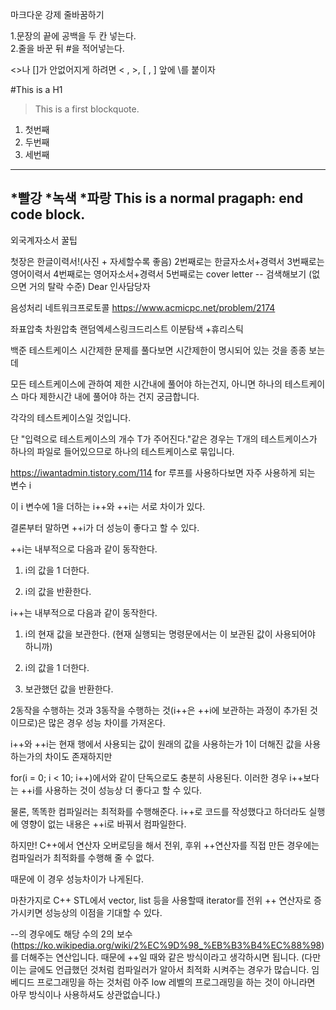 마크다운 강제 줄바꿈하기  

1.문장의 끝에 공백을 두 칸 넣는다.  
2.줄을 바꾼 뒤 #을 적어넣는다.  


\<\>나 \[\]가 안없어지게 하려면 < , >, [ , ] 앞에 \를 붙이자

#This is a H1

>This is a first blockquote.

1. 첫번째
2. 두번째
3. 세번째
----------------
*빨강
*녹색
*파랑
This is a normal pragaph:
end code block.
-----------------







외국계자소서 꿀팁

첫장은 한글이력서!(사진 + 자세할수록 좋음)
2번째로는 한글자소서+경력서
3번째로는 영어이력서
4번째로는 영어자소서+경력서
5번째로는 cover letter -- 검색해보기 (없으면 거의 탈락 수준) Dear 인사담당자 









음성처리 네트워크프로토콜
https://www.acmicpc.net/problem/2174

좌표압축 차원압축 랜덤엑세스링크드리스트
이분탐색 +휴리스틱


백준 테스트케이스 시간제한
문제를 풀다보면 시간제한이 명시되어 있는 것을 종종 보는데

모든 테스트케이스에 관하여 제한 시간내에 풀어야 하는건지, 
아니면 하나의 테스트케이스 마다 제한시간 내에 풀어야 하는 건지 궁금합니다.


각각의 테스트케이스일 것입니다.

단 "입력으로 테스트케이스의 개수 T가 주어진다."같은 경우는 T개의 테스트케이스가 하나의 파일로 들어있으므로 하나의 테스트케이스로 묶입니다.


https://iwantadmin.tistory.com/114
for 루프를 사용하다보면 자주 사용하게 되는 변수 i

이 i 변수에 1을 더하는 i++와 ++i는 서로 차이가 있다.

결론부터 말하면 ++i가 더 성능이 좋다고 할 수 있다.

++i는 내부적으로 다음과 같이 동작한다.

1. i의 값을 1 더한다.

2. i의 값을 반환한다.



i++는 내부적으로 다음과 같이 동작한다.

1. i의 현재 값을 보관한다. (현재 실행되는 명령문에서는 이 보관된 값이 사용되어야 하니까)

2. i의 값을 1 더한다.

3. 보관했던 값을 반환한다.



2동작을 수행하는 것과 3동작을 수행하는 것(i++은 ++i에 보관하는 과정이 추가된 것이므로)은 많은 경우 성능 차이를 가져온다.

i++와 ++i는 현재 행에서 사용되는 값이 원래의 값을 사용하는가 1이 더해진 값을 사용하는가의 차이도 존재하지만

for(i = 0; i < 10; i++)에서와 같이 단독으로도 충분히 사용된다. 이러한 경우 i++보다는 ++i를 사용하는 것이 성능상 더 좋다고 할 수 있다.



물론, 똑똑한 컴파일러는 최적화를 수행해준다. i++로 코드를 작성했다고 하더라도 실행에 영향이 없는 내용은 ++i로 바꿔서 컴파일한다.



하지만! C++에서 연산자 오버로딩을 해서 전위, 후위 ++연산자를 직접 만든 경우에는 컴파일러가 최적화를 수행해 줄 수 없다.

때문에 이 경우 성능차이가 나게된다.

마찬가지로 C++ STL에서 vector, list 등을 사용할때 iterator를 전위 ++ 연산자로 증가시키면 성능상의 이점을 기대할 수 있다.

--의 경우에도 해당 수의 2의 보수(https://ko.wikipedia.org/wiki/2%EC%9D%98_%EB%B3%B4%EC%88%98)를 더해주는 연산입니다. 때문에 ++일 때와 같은 방식이라고 생각하시면 됩니다. (다만 이는 글에도 언급했던 것처럼 컴파일러가 알아서 최적화 시켜주는 경우가 많습니다. 임베디드 프로그래밍을 하는 것처럼 아주 low 레벨의 프로그래밍을 하는 것이 아니라면 아무 방식이나 사용하셔도 상관없습니다.)
